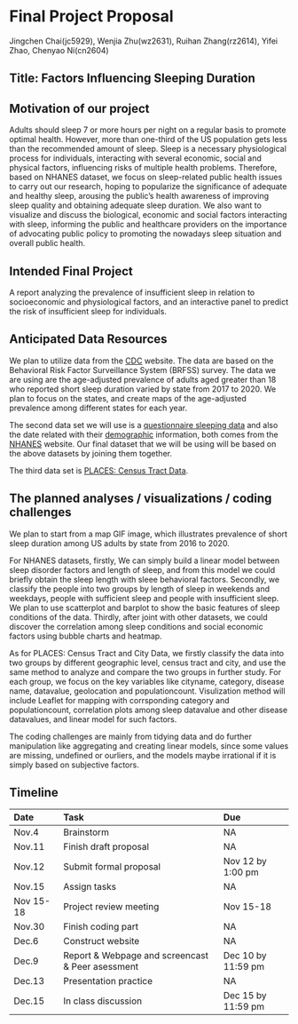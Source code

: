 Final Project Proposal
================
Jingchen Chai(jc5929), Wenjia Zhu(wz2631), Ruihan Zhang(rz2614), Yifei Zhao,
Chenyao Ni(cn2604)

## Title: **Factors Influencing Sleeping Duration**

## Motivation of our project

Adults should sleep 7 or more hours per night on a regular basis to
promote optimal health. However, more than one-third of the US
population gets less than the recommended amount of sleep. Sleep is a
necessary physiological process for individuals, interacting with
several economic, social and physical factors, influencing risks of
multiple health problems. Therefore, based on NHANES dataset, we focus
on sleep-related public health issues to carry out our research, hoping
to popularize the significance of adequate and healthy sleep, arousing
the public’s health awareness of improving sleep quality and obtaining
adequate sleep duration. We also want to visualize and discuss the
biological, economic and social factors interacting with sleep,
informing the public and healthcare providers on the importance of
advocating public policy to promoting the nowadays sleep situation and
overall public health.

## Intended Final Project

A report analyzing the prevalence of insufficient sleep in relation to
socioeconomic and physiological factors, and an interactive panel to
predict the risk of insufficient sleep for individuals.

## Anticipated Data Resources

We plan to utilize data from the
[CDC](https://www.cdc.gov/sleep/data-and-statistics/adults.html)
website. The data are based on the Behavioral Risk Factor Surveillance
System (BRFSS) survey. The data we are using are the age-adjusted
prevalence of adults aged greater than 18 who reported short sleep
duration varied by state from 2017 to 2020. We plan to focus on the
states, and create maps of the age-adjusted prevalence among different
states for each year.

The second data set we will use is a [questionnaire sleeping
data](https://wwwn.cdc.gov/Nchs/Nhanes/2017-2018/SLQ_J.htm) and also the
date related with their
[demographic](https://wwwn.cdc.gov/Nchs/Nhanes/2017-2018/DEMO_J.htm)
information, both comes from the
[NHANES](https://www.cdc.gov/nchs/nhanes/index.htm) website. Our final
dataset that we will be using will be based on the above datasets by
joining them together.

The third data set is [PLACES: Census Tract
Data](https://catalog.data.gov/dataset/places-census-tract-data-gis-friendly-format-2020-release-fb1ec).

## The planned analyses / visualizations / coding challenges

We plan to start from a map GIF image, which illustrates prevalence of
short sleep duration among US adults by state from 2016 to 2020.

For NHANES datasets, firstly, We can simply build a linear model between
sleep disorder factors and length of sleep, and from this model we could
briefly obtain the sleep length with sleee behavioral factors. Secondly,
we classify the people into two groups by length of sleep in weekends
and weekdays, people with sufficient sleep and people with insufficient
sleep. We plan to use scatterplot and barplot to show the basic features
of sleep conditions of the data. Thirdly, after joint with other
datasets, we could discover the correlation among sleep conditions and
social economic factors using bubble charts and heatmap.

As for PLACES: Census Tract and City Data, we firstly classify the data
into two groups by different geographic level, census tract and city,
and use the same method to analyze and compare the two groups in further
study. For each group, we focus on the key variables like cityname,
category, disease name, datavalue, geolocation and populationcount.
Visulization method will include Leaflet for mapping with corrsponding
category and populationcount, correlation plots among sleep datavalue
and other disease datavalues, and linear model for such factors.

The coding challenges are mainly from tidying data and do further
manipulation like aggregating and creating linear models, since some
values are missing, undefined or ourliers, and the models maybe
irrational if it is simply based on subjective factors.

## Timeline

| Date      | Task                                             | Due                |
|:----------|:-------------------------------------------------|:-------------------|
| Nov.4     | Brainstorm                                       | NA                 |
| Nov.11    | Finish draft proposal                            | NA                 |
| Nov.12    | Submit formal proposal                           | Nov 12 by 1:00 pm  |
| Nov.15    | Assign tasks                                     | NA                 |
| Nov 15-18 | Project review meeting                           | Nov 15-18          |
| Nov.30    | Finish coding part                               | NA                 |
| Dec.6     | Construct website                                | NA                 |
| Dec.9     | Report & Webpage and screencast & Peer asessment | Dec 10 by 11:59 pm |
| Dec.13    | Presentation practice                            | NA                 |
| Dec.15    | In class discussion                              | Dec 15 by 11:59 pm |
